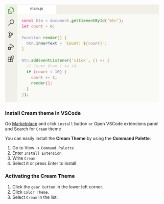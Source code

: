 <img width="830px" src="img/cream.png">

### Install Cream theme in VSCode

Go [Marketplace](https://marketplace.visualstudio.com/items?itemName=Yojeero.cream) and click `install` button
`or`
Open VSCode extencions panel and Search for `Cream` theme

You can easily install the **Cream Theme** by using the **Command Palette**:

1. Go to View -> `Command Palette`
2. Enter `Install Extension`
3. Write `Cream`
4. Select it or press Enter to install

### Activating the Cream Theme

1. Click the `gear button` in the lower left corner.
2. Click `Color Theme`.
3. Select `Cream` in the list.
